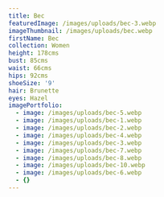 ```yaml
---
title: Bec
featuredImage: /images/uploads/bec-3.webp
imageThumbnail: /images/uploads/bec.webp
firstName: Bec
collection: Women
height: 178cms
bust: 85cms
waist: 66cms
hips: 92cms
shoeSize: '9'
hair: Brunette
eyes: Hazel
imagePortfolio:
  - image: /images/uploads/bec-5.webp
  - image: /images/uploads/bec-1.webp
  - image: /images/uploads/bec-2.webp
  - image: /images/uploads/bec-4.webp
  - image: /images/uploads/bec-3.webp
  - image: /images/uploads/bec-7.webp
  - image: /images/uploads/bec-8.webp
  - image: /images/uploads/bec-10.webp
  - image: /images/uploads/bec-6.webp
  - {}
---
```


